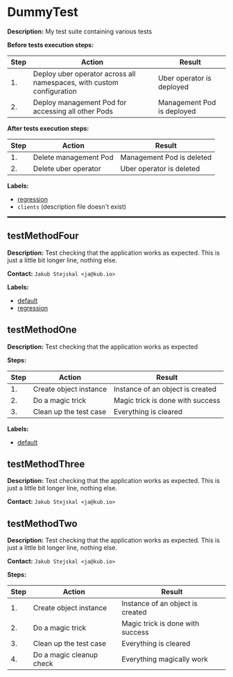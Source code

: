 # DummyTest

**Description:** My test suite containing various tests

**Before tests execution steps:**

| Step | Action | Result |
| - | - | - |
| 1. | Deploy uber operator across all namespaces, with custom configuration | Uber operator is deployed |
| 2. | Deploy management Pod for accessing all other Pods | Management Pod is deployed |

**After tests execution steps:**

| Step | Action | Result |
| - | - | - |
| 1. | Delete management Pod | Management Pod is deleted |
| 2. | Delete uber operator | Uber operator is deleted |

**Labels:**

* [regression](../../labels/regression.md)
* `clients` (description file doesn't exist)

<hr style="border:1px solid">

## testMethodFour

**Description:** Test checking that the application works as expected. This is just a little bit longer line, nothing else.

**Contact:** `Jakub Stejskal <ja@kub.io>`

**Labels:**

* [default](../../labels/default.md)
* [regression](../../labels/regression.md)


## testMethodOne

**Description:** Test checking that the application works as expected

**Steps:**

| Step | Action | Result |
| - | - | - |
| 1. | Create object instance | Instance of an object is created |
| 2. | Do a magic trick | Magic trick is done with success |
| 3. | Clean up the test case | Everything is cleared |

**Labels:**

* [default](../../labels/default.md)


## testMethodThree

**Description:** Test checking that the application works as expected. This is just a little bit longer line, nothing else.

**Contact:** `Jakub Stejskal <ja@kub.io>`


## testMethodTwo

**Description:** Test checking that the application works as expected. This is just a little bit longer line, nothing else.

**Contact:** `Jakub Stejskal <ja@kub.io>`

**Steps:**

| Step | Action | Result |
| - | - | - |
| 1. | Create object instance | Instance of an object is created |
| 2. | Do a magic trick | Magic trick is done with success |
| 3. | Clean up the test case | Everything is cleared |
| 4. | Do a magic cleanup check | Everything magically work |


